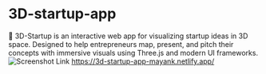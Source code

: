 # 3D-startup-app
🚀 3D-Startup is an interactive web app for visualizing startup ideas in 3D space. Designed to help entrepreneurs map, present, and pitch their concepts with immersive visuals using Three.js and modern UI frameworks.
![Screenshot](https://github.com/user-attachments/assets/a620e905-1a65-4cb2-a183-5e86bef771fb)
Link https://3d-startup-app-mayank.netlify.app/
